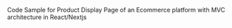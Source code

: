 Code Sample for Product Display Page of an Ecommerce platform with MVC architecture in React/Nextjs
